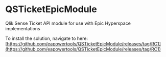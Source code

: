 # QSTicketEpicModule
Qlik Sense Ticket API module for use with Epic Hyperspace implementations

To install the solution, navigate to here: [https://github.com/eapowertools/QSTicketEpicModule/releases/tag/RC1](https://github.com/eapowertools/QSTicketEpicModule/releases/tag/RC1)
